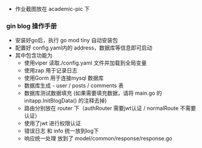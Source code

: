 - 作业截图放在 academic-pic 下

### gin blog 操作手册

- 安装好go后，执行 go mod tiny 自动安装包
- 配置好 config.yaml内的 address，数据库等信息即可启动
- 其中包含功能为
  - 使用viper 读取./config.yaml 文件并加载到全局变量
  - 使用zap 用于记录日志
  - 使用Gorm 用于连接mysql 数据库
  - 数据库生成 - user / posts / comments 表
  - 数据库测试数据填充 (如果需要填充数据，请将 main.go 的 initapp.InitBlogData() 的注释去掉)
  - 路由分别放在 router 下（authRouter 需要jwt认证 / normalRoute 不需要认证）
  - 使用了jwt 进行权限认证
  - 错误日志 和 info 统一放到log下
  - 响应统一处理 放到了 model/common/response/response.go

